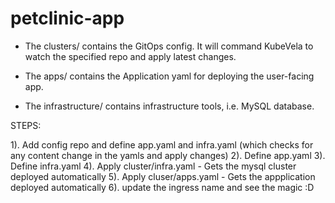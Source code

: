 # petclinic-app 

* The clusters/ contains the GitOps config. It will command KubeVela to watch the specified repo and apply latest changes.

* The apps/ contains the Application yaml for deploying the user-facing app.

* The infrastructure/ contains infrastructure tools, i.e. MySQL database.

STEPS: 

1). Add config repo and define app.yaml and infra.yaml (which checks for any content change in the yamls and apply changes)
2). Define app.yaml 
3). Define infra.yaml 
4). Apply cluster/infra.yaml 
    - Gets the mysql cluster deployed automatically 
5). Apply cluser/apps.yaml
    - Gets the appplication deployed automatically 
6). update the ingress name and see the magic :D 


